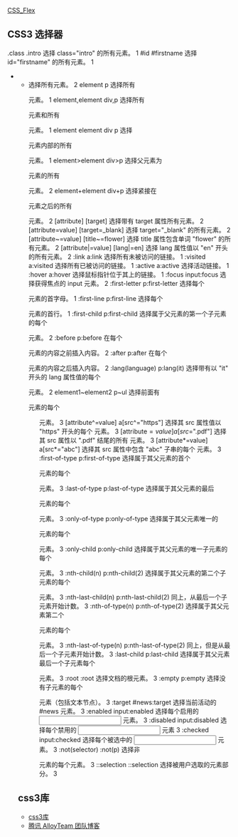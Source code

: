 

[CSS_Flex](https://segmentfault.com/a/1190000008040736)






## CSS3 选择器
.class	.intro	选择 class="intro" 的所有元素。	1
#id	#firstname	选择 id="firstname" 的所有元素。	1
*	*	选择所有元素。	2
element	p	选择所有 <p> 元素。	1
element,element	div,p	选择所有 <div> 元素和所有 <p> 元素。	1
element element	div p	选择 <div> 元素内部的所有 <p> 元素。	1
element>element	div>p	选择父元素为 <div> 元素的所有 <p> 元素。	2
element+element	div+p	选择紧接在 <div> 元素之后的所有 <p> 元素。	2
[attribute]	[target]	选择带有 target 属性所有元素。	2
[attribute=value]	[target=_blank]	选择 target="_blank" 的所有元素。	2
[attribute~=value]	[title~=flower]	选择 title 属性包含单词 "flower" 的所有元素。	2
[attribute|=value]	[lang|=en]	选择 lang 属性值以 "en" 开头的所有元素。	2
:link	a:link	选择所有未被访问的链接。	1
:visited	a:visited	选择所有已被访问的链接。	1
:active	a:active	选择活动链接。	1
:hover	a:hover	选择鼠标指针位于其上的链接。	1
:focus	input:focus	选择获得焦点的 input 元素。	2
:first-letter	p:first-letter	选择每个 <p> 元素的首字母。	1
:first-line	p:first-line	选择每个 <p> 元素的首行。	1
:first-child	p:first-child	选择属于父元素的第一个子元素的每个 <p> 元素。	2
:before	p:before	在每个 <p> 元素的内容之前插入内容。	2
:after	p:after	在每个 <p> 元素的内容之后插入内容。	2
:lang(language)	p:lang(it)	选择带有以 "it" 开头的 lang 属性值的每个 <p> 元素。	2
element1~element2	p~ul	选择前面有 <p> 元素的每个 <ul> 元素。	3
[attribute^=value]	a[src^="https"]	选择其 src 属性值以 "https" 开头的每个 <a> 元素。	3
[attribute$=value]	a[src$=".pdf"]	选择其 src 属性以 ".pdf" 结尾的所有 <a> 元素。	3
[attribute*=value]	a[src*="abc"]	选择其 src 属性中包含 "abc" 子串的每个 <a> 元素。	3
:first-of-type	p:first-of-type	选择属于其父元素的首个 <p> 元素的每个 <p> 元素。	3
:last-of-type	p:last-of-type	选择属于其父元素的最后 <p> 元素的每个 <p> 元素。	3
:only-of-type	p:only-of-type	选择属于其父元素唯一的 <p> 元素的每个 <p> 元素。	3
:only-child	p:only-child	选择属于其父元素的唯一子元素的每个 <p> 元素。	3
:nth-child(n)	p:nth-child(2)	选择属于其父元素的第二个子元素的每个 <p> 元素。	3
:nth-last-child(n)	p:nth-last-child(2)	同上，从最后一个子元素开始计数。	3
:nth-of-type(n)	p:nth-of-type(2)	选择属于其父元素第二个 <p> 元素的每个 <p> 元素。	3
:nth-last-of-type(n)	p:nth-last-of-type(2)	同上，但是从最后一个子元素开始计数。	3
:last-child	p:last-child	选择属于其父元素最后一个子元素每个 <p> 元素。	3
:root	:root	选择文档的根元素。	3
:empty	p:empty	选择没有子元素的每个 <p> 元素（包括文本节点）。	3
:target	#news:target	选择当前活动的 #news 元素。	3
:enabled	input:enabled	选择每个启用的 <input> 元素。	3
:disabled	input:disabled	选择每个禁用的 <input> 元素	3
:checked	input:checked	选择每个被选中的 <input> 元素。	3
:not(selector)	:not(p)	选择非 <p> 元素的每个元素。	3
::selection	::selection	选择被用户选取的元素部分。	3




## css3库
- [css3库](http://css3lib.alloyteam.com/#progress_bar/demo1)
- [腾讯 AlloyTeam 团队博客](http://alloyteam.github.io/)